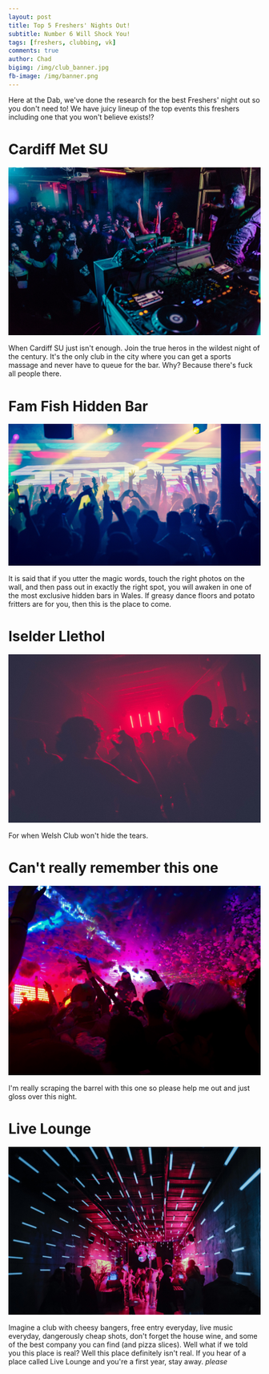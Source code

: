 ```yaml
---
layout: post
title: Top 5 Freshers' Nights Out!
subtitle: Number 6 Will Shock You!
tags: [freshers, clubbing, vk]
comments: true
author: Chad
bigimg: /img/club_banner.jpg
fb-image: /img/banner.png
---
```


Here at the Dab, we've done the research for the best Freshers' night out so you don't need to! We have juicy lineup of the top events this freshers including one that you won't believe exists!?

# Cardiff Met SU
![Cardiff Met SU](/img/club_1.jpg)

When Cardiff SU just isn't enough. Join the true heros in the wildest night of the century. It's the only club in the city where you can get a sports massage and never have to queue for the bar. Why? Because there's fuck all people there.

# Fam Fish Hidden Bar
![Fam Fish](/img/club_2.jpg)

It is said that if you utter the magic words, touch the right photos on the wall, and then pass out in exactly the right spot, you will awaken in one of the most exclusive hidden bars in Wales. If greasy dance floors and potato fritters are for you, then this is the place to come.

# Iselder Llethol
![Crippling Depression](/img/club_3.jpg)

For when Welsh Club won't hide the tears.

# Can't really remember this one
![Hello there](/img/club_4.jpg)

I'm really scraping the barrel with this one so please help me out and just gloss over this night.

# Live Lounge
![???](/img/club_5.jpg)

Imagine a club with cheesy bangers, free entry everyday, live music everyday, dangerously cheap shots, don't forget the house wine, and some of the best company you can find (and pizza slices). Well what if we told you this place is real? Well this place definitely isn't real. If you hear of a place called Live Lounge and you're a first year, stay away. _please_
